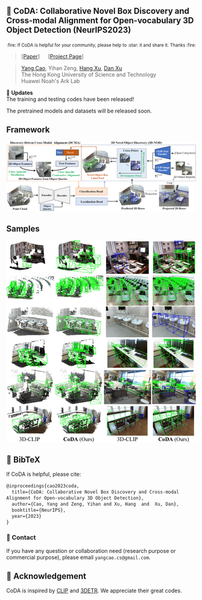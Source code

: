 
## :book: CoDA: Collaborative Novel Box Discovery and Cross-modal Alignment for Open-vocabulary 3D Object Detection (NeurIPS2023)
<p align="center">
  <small> :fire: If CoDA is helpful for your community, please help to :star: it and share it. Thanks :fire: </small>
</p>

> [[Paper](https://arxiv.org/abs/2310.02960)] &emsp; [[Project Page](https://yangcaoai.github.io/publications/CoDA.html)] <br>
<!-- > [Yang Cao](https://harlanhong.github.io), Yihan Zeng, [Hang Xu](https://xuhangcn.github.io/), [Dan Xu](https://www.danxurgb.net) <br> -->
<!-- > The Hong Kong University of Science and Technology, Huawei Noah's Ark Lab -->
> [Yang Cao](https://harlanhong.github.io), Yihan Zeng, [Hang Xu](https://xuhangcn.github.io/), [Dan Xu](https://www.danxurgb.net) <br>
> The Hong Kong University of Science and Technology<br>
> Huawei Noah's Ark Lab

:triangular_flag_on_post: **Updates**  
The training and testing codes have been released!

The pretrained models and datasets will be released soon.

## Framework  
<img src="assets/ov3d_det.png">

## Samples  
<img src="assets/CoDA_sup_fig0_v3_cropped_compressed_v2.jpg">

## :scroll: BibTeX
If CoDA is helpful, please cite:
```
@inproceedings{cao2023coda,
  title={CoDA: Collaborative Novel Box Discovery and Cross-modal Alignment for Open-vocabulary 3D Object Detection},
  author={Cao, Yang and Zeng, Yihan and Xu, Hang  and  Xu, Dan},
  booktitle={NeurIPS},
  year={2023}
}   
```

### :e-mail: Contact

If you have any question or collaboration need (research purpose or commercial purpose), please email `yangcao.cs@gmail.com`.

## :scroll: Acknowledgement
CoDA is inspired by [CLIP](https://github.com/openai/CLIP) and [3DETR](https://github.com/facebookresearch/3detr). We appreciate their great codes.

